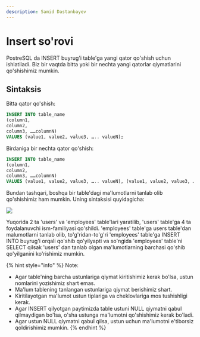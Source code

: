 ```yaml
---
description: Samid Dastanbayev
---
```

# Insert so'rovi

PostreSQL da INSERT buyrug'i table'ga yangi qator qo'shish uchun ishlatiladi. Biz bir vaqtda bitta yoki bir nechta yangi qatorlar qiymatlarini qo'shishimiz mumkin.


## Sintaksis

Bitta qator qo'shish:
```sql
INSERT INTO table_name   
(column1,   
column2,   
column3, ……columnN)    
VALUES (value1, value2, value3, ….. valueN); 
```

Birdaniga bir nechta qator qo'shish:
```sql
INSERT INTO table_name  
(column1,
column2,
column3, ……columnN)
VALUES (value1, value2, value3, ….. valueN), (value1, value2, value3, ….. valueN), (value1, value2, value3, ….. valueN)...;
```

Bundan tashqari, boshqa bir table'dagi ma'lumotlarni tanlab olib qo'shishimiz ham mumkin. Uning sintaksisi quyidagicha:

![](https://user-images.githubusercontent.com/91861166/178907735-65944d88-2829-415e-b7e5-f9c13ac00f2d.png)

Yuqorida 2 ta 'users' va 'employees' table'lari yaratilib, 'users' table'ga 4 ta foydalanuvchi ism-familiyasi qo'shildi.
'employees' table'ga users table'dan malumotlarni tanlab olib, to'g'ridan-to'g'ri 'employees' table'ga INSERT INTO buyrug'i orqali qo'shib qo'yilyapti
va so'ngida 'employees' table'ni SELECT qilsak 'users' dan tanlab olgan ma'lumotlarning barchasi qo'shib qo'yilganini ko'rishimiz mumkin.

{% hint style="info" %}
  Note:
* Agar table'ning barcha ustunlariga qiymat kiritishimiz kerak bo'lsa, ustun nomlarini yozishimiz shart emas.
* Ma'lum tablening tanlangan ustunlariga qiymat berishimiz shart.
* Kiritilayotgan ma'lumot ustun tiplariga va cheklovlariga mos tushishligi kerak.
* Agar INSERT qilyotgan paytimizda table ustuni NULL qiymatni qabul qilmaydigan bo'lsa, o'sha ustunga ma'lumotni qo'shishimiz kerak bo'ladi.
* Agar ustun NULL qiymatni qabul qilsa, ustun uchun ma'lumotni e'tiborsiz qoldirishimiz mumkin.
{% endhint %}
